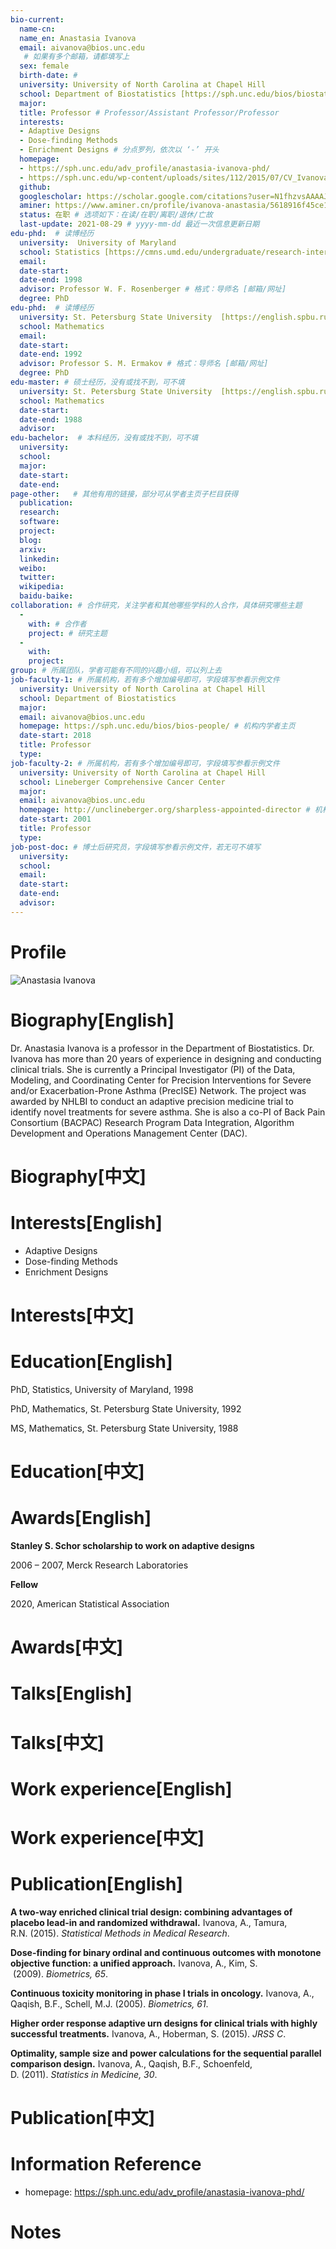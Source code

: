 ```yaml
---
bio-current:
  name-cn: 
  name_en: Anastasia Ivanova
  email: aivanova@bios.unc.edu 
   # 如果有多个邮箱，请都填写上
  sex: female
  birth-date: # 
  university: University of North Carolina at Chapel Hill 
  school: Department of Biostatistics [https://sph.unc.edu/bios/biostatistics/] # 格式：学院名称[学院官网链接]
  major: 
  title: Professor # Professor/Assistant Professor/Professor
  interests: 
  - Adaptive Designs
  - Dose-finding Methods
  - Enrichment Designs # 分点罗列，依次以 ‘-’ 开头
  homepage: 
  - https://sph.unc.edu/adv_profile/anastasia-ivanova-phd/ 
  - https://sph.unc.edu/wp-content/uploads/sites/112/2015/07/CV_Ivanova_without_support_2020-A.doc # 如果有多个主页，请都填写上
  github: 
  googlescholar: https://scholar.google.com/citations?user=N1fhzvsAAAAJ
  aminer: https://www.aminer.cn/profile/ivanova-anastasia/5618916f45ce1e596409022c
  status: 在职 # 选项如下：在读/在职/离职/退休/亡故
  last-update: 2021-08-29 # yyyy-mm-dd 最近一次信息更新日期
edu-phd:  # 读博经历
  university:  University of Maryland
  school: Statistics [https://cmns.umd.edu/undergraduate/research-internships]
  email: 
  date-start: 
  date-end: 1998
  advisor: Professor W. F. Rosenberger # 格式：导师名 [邮箱/网址]
  degree: PhD
edu-phd:  # 读博经历
  university: St. Petersburg State University  [https://english.spbu.ru/our-university/about-st-petersburg-university]
  school: Mathematics
  email: 
  date-start: 
  date-end: 1992
  advisor: Professor S. M. Ermakov # 格式：导师名 [邮箱/网址]
  degree: PhD 
edu-master: # 硕士经历，没有或找不到，可不填
  university: St. Petersburg State University  [https://english.spbu.ru/our-university/about-st-petersburg-university]
  school: Mathematics
  date-start: 
  date-end: 1988
  advisor:
edu-bachelor:  # 本科经历，没有或找不到，可不填
  university: 
  school: 
  major: 
  date-start: 
  date-end: 
page-other:   # 其他有用的链接，部分可从学者主页子栏目获得
  publication: 
  research: 
  software: 
  project: 
  blog: 
  arxiv: 
  linkedin: 
  weibo:
  twitter:
  wikipedia:
  baidu-baike:
collaboration: # 合作研究，关注学者和其他哪些学科的人合作，具体研究哪些主题
  - 
    with: # 合作者
    project: # 研究主题
  - 
    with: 
    project: 
group: # 所属团队，学者可能有不同的兴趣小组，可以列上去
job-faculty-1: # 所属机构，若有多个增加编号即可，字段填写参看示例文件
  university: University of North Carolina at Chapel Hill 
  school: Department of Biostatistics
  major: 
  email: aivanova@bios.unc.edu 
  homepage: https://sph.unc.edu/bios/bios-people/ # 机构内学者主页
  date-start: 2018
  title: Professor
  type: 
job-faculty-2: # 所属机构，若有多个增加编号即可，字段填写参看示例文件
  university: University of North Carolina at Chapel Hill 
  school: Lineberger Comprehensive Cancer Center
  major: 
  email: aivanova@bios.unc.edu 
  homepage: http://unclineberger.org/sharpless-appointed-director # 机构内学者主页
  date-start: 2001
  title: Professor
  type:  
job-post-doc: # 博士后研究员，字段填写参看示例文件，若无可不填写
  university: 
  school: 
  email: 
  date-start: 
  date-end: 
  advisor: 
---
```


# Profile

![Anastasia Ivanova](https://sph.unc.edu/wp-content/uploads/sites/112/2021/06/Anastasia_Ivanova_738x714.jpg)

# Biography[English]
Dr. Anastasia Ivanova is a professor in the Department of Biostatistics. Dr. Ivanova has more than 20 years of experience in designing and conducting clinical trials. She is currently a Principal Investigator (PI) of the Data, Modeling, and Coordinating Center for Precision Interventions for Severe and/or Exacerbation-Prone Asthma (PrecISE) Network. The project was awarded by NHLBI to conduct an adaptive precision medicine trial to identify novel treatments for severe asthma. She is also a co-PI of Back Pain Consortium (BACPAC) Research Program Data Integration, Algorithm Development and Operations Management Center (DAC).
# Biography[中文]

# Interests[English]
*   Adaptive Designs
*   Dose-finding Methods
*   Enrichment Designs
# Interests[中文]

# Education[English]
PhD, Statistics, University of Maryland, 1998

PhD, Mathematics, St. Petersburg State University, 1992

MS, Mathematics, St. Petersburg State University, 1988

# Education[中文]

# Awards[English]
**Stanley S. Schor scholarship to work on adaptive designs**

2006 – 2007, Merck Research Laboratories

**Fellow**

2020, American Statistical Association
# Awards[中文]

# Talks[English]

# Talks[中文]

# Work experience[English]

# Work experience[中文]

# Publication[English]
**A two-way enriched clinical trial design: combining advantages of placebo lead-in and randomized withdrawal.** Ivanova, A., Tamura, R.N. (2015). _Statistical Methods in Medical Research_.

**Dose-finding for binary ordinal and continuous outcomes with monotone objective function: a unified approach.** Ivanova, A., Kim, S.  (2009). _Biometrics, 65_.

**Continuous toxicity monitoring in phase I trials in oncology.** Ivanova, A., Qaqish, B.F., Schell, M.J. (2005). _Biometrics, 61_.

**Higher order response adaptive urn designs for clinical trials with highly successful treatments.** Ivanova, A., Hoberman, S. (2015). _JRSS C_.

**Optimality, sample size and power calculations for the sequential parallel comparison design.** Ivanova, A., Qaqish, B.F., Schoenfeld, D. (2011). _Statistics in Medicine, 30_.
# Publication[中文]

# Information Reference

-  homepage: https://sph.unc.edu/adv_profile/anastasia-ivanova-phd/
# Notes